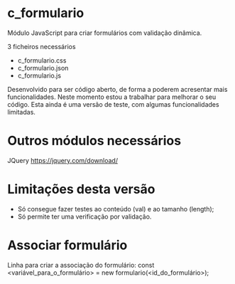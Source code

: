 # c_formulario
Módulo JavaScript para criar formulários com validação dinâmica.

3 ficheiros necessários
- c_formulario.css
- c_formulario.json
- c_formulario.js

Desenvolvido para ser código aberto, de forma a poderem acresentar mais funcionalidades.
Neste momento estou a trabalhar para melhorar o seu código.
Esta ainda é uma versão de teste, com algumas funcionalidades limitadas.

# Outros módulos necessários

JQuery
https://jquery.com/download/

# Limitações desta versão

- Só consegue fazer testes ao conteúdo (val) e ao tamanho (length);
- Só permite ter uma verificação por validação.

# Associar formulário

Linha para criar a associação do formulário:
const <variável_para_o_formulário> = new formulario(<id_do_formulário>);
